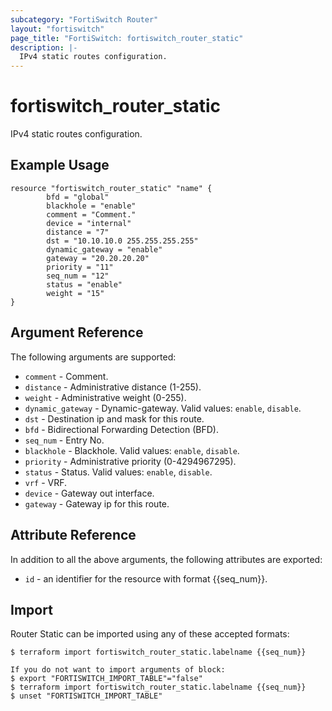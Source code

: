 ```yaml
---
subcategory: "FortiSwitch Router"
layout: "fortiswitch"
page_title: "FortiSwitch: fortiswitch_router_static"
description: |-
  IPv4 static routes configuration.
---
```


# fortiswitch_router_static
IPv4 static routes configuration.

## Example Usage

```hcl
resource "fortiswitch_router_static" "name" {
        bfd = "global"
        blackhole = "enable"
        comment = "Comment."
        device = "internal"
        distance = "7"
        dst = "10.10.10.0 255.255.255.255"
        dynamic_gateway = "enable"
        gateway = "20.20.20.20"
        priority = "11"
        seq_num = "12"
        status = "enable"
        weight = "15"
}
```

## Argument Reference

The following arguments are supported:

* `comment` - Comment.
* `distance` - Administrative distance (1-255).
* `weight` - Administrative weight (0-255).
* `dynamic_gateway` - Dynamic-gateway. Valid values: `enable`, `disable`.
* `dst` - Destination ip and mask for this route.
* `bfd` - Bidirectional Forwarding Detection (BFD).
* `seq_num` - Entry No.
* `blackhole` - Blackhole. Valid values: `enable`, `disable`.
* `priority` - Administrative priority (0-4294967295).
* `status` - Status. Valid values: `enable`, `disable`.
* `vrf` - VRF.
* `device` - Gateway out interface.
* `gateway` - Gateway ip for this route.


## Attribute Reference

In addition to all the above arguments, the following attributes are exported:
* `id` - an identifier for the resource with format {{seq_num}}.

## Import

Router Static can be imported using any of these accepted formats:
```
$ terraform import fortiswitch_router_static.labelname {{seq_num}}

If you do not want to import arguments of block:
$ export "FORTISWITCH_IMPORT_TABLE"="false"
$ terraform import fortiswitch_router_static.labelname {{seq_num}}
$ unset "FORTISWITCH_IMPORT_TABLE"
```
